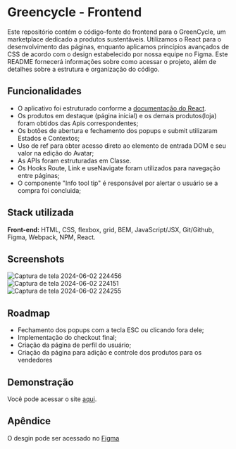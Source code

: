 # Greencycle - Frontend

Este repositório contém o código-fonte do frontend para o GreenCycle, um marketplace dedicado a produtos sustentáveis. Utilizamos o React para o desenvolvimento das páginas, enquanto aplicamos princípios avançados de CSS de acordo com o design estabelecido por nossa equipe no Figma. Este README fornecerá informações sobre como acessar o projeto, além de detalhes sobre a estrutura e organização do código.

## Funcionalidades

- O aplicativo foi estruturado conforme a [documentação do React](https://pt-br.legacy.reactjs.org/docs/getting-started.html).
- Os produtos em destaque (página inicial) e os demais produtos(loja) foram obtidos das Apis correspondentes;
- Os botões de abertura e fechamento dos popups e submit utilizaram Estados e Contextos;
- Uso de ref para obter acesso direto ao elemento de entrada DOM e seu valor na edição do Avatar;
- As APIs foram estruturadas em Classe.
- Os Hooks Route, Link e useNavigate foram utilizados para navegação entre páginas;
- O componente "Info tool tip" é responsável por alertar o usuário se a compra foi concluida;



## Stack utilizada

**Front-end:**  HTML, CSS, flexbox, grid, BEM, JavaScript/JSX, Git/Github, Figma, Webpack, NPM, React.



## Screenshots


![Captura de tela 2024-06-02 224456](https://github.com/Green-Cycle/Web-Dev/assets/141737376/36d4ddd6-ac41-4896-ac1a-3c61a9143f61)
![Captura de tela 2024-06-02 224151](https://github.com/Green-Cycle/Web-Dev/assets/141737376/12c4e12a-6de9-4a5c-a899-99b18bba8734)
![Captura de tela 2024-06-02 224255](https://github.com/Green-Cycle/Web-Dev/assets/141737376/72824369-4dd0-4386-a19d-5a31e97b73a5)




## Roadmap
- Fechamento dos popups com a tecla ESC ou clicando fora dele;
- Implementação do checkout final;
- Criação da página de perfil do usuário;
- Criação da página para adição e controle dos produtos para os vendedores


## Demonstração

Você pode acessar o site [aqui](https://green-cycle.netlify.app/).

## Apêndice

O desgin pode ser acessado no [Figma](https://www.figma.com/design/5hQAAYaYqeEyeKrjA6uZbQ/Green-Cycle?node-id=2345-1741&t=RnJinEmiS4xX9PlJ-0) 
